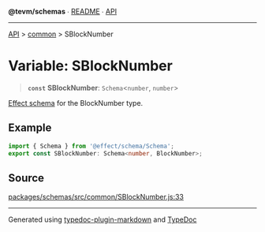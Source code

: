 **@tevm/schemas** ∙ [README](../../README.md) ∙ [API](../../API.md)

***

[API](../../API.md) > [common](../README.md) > SBlockNumber

# Variable: SBlockNumber

> **`const`** **SBlockNumber**: `Schema`\<`number`, `number`\>

[Effect schema](https://github.com/Effect-TS/schema) for the BlockNumber type.

## Example

```typescript
import { Schema } from '@effect/schema/Schema';
export const SBlockNumber: Schema<number, BlockNumber>;
```

## Source

[packages/schemas/src/common/SBlockNumber.js:33](https://github.com/evmts/tevm-monorepo/blob/main/packages/schemas/src/common/SBlockNumber.js#L33)

***
Generated using [typedoc-plugin-markdown](https://www.npmjs.com/package/typedoc-plugin-markdown) and [TypeDoc](https://typedoc.org/)
